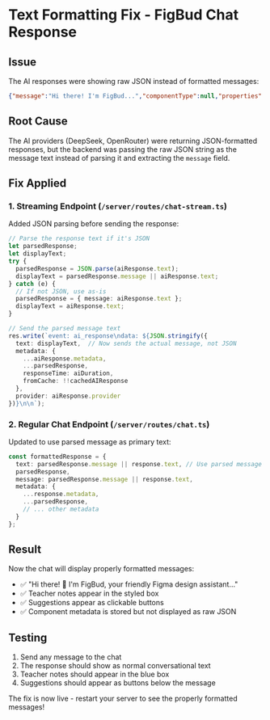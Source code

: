 # Text Formatting Fix - FigBud Chat Response

## Issue
The AI responses were showing raw JSON instead of formatted messages:
```json
{"message":"Hi there! I'm FigBud...","componentType":null,"properties":null,"teacherNote":"...","suggestions":[...]}
```

## Root Cause
The AI providers (DeepSeek, OpenRouter) were returning JSON-formatted responses, but the backend was passing the raw JSON string as the message text instead of parsing it and extracting the `message` field.

## Fix Applied

### 1. Streaming Endpoint (`/server/routes/chat-stream.ts`)
Added JSON parsing before sending the response:
```typescript
// Parse the response text if it's JSON
let parsedResponse;
let displayText;
try {
  parsedResponse = JSON.parse(aiResponse.text);
  displayText = parsedResponse.message || aiResponse.text;
} catch (e) {
  // If not JSON, use as-is
  parsedResponse = { message: aiResponse.text };
  displayText = aiResponse.text;
}

// Send the parsed message text
res.write(`event: ai_response\ndata: ${JSON.stringify({
  text: displayText,  // Now sends the actual message, not JSON
  metadata: {
    ...aiResponse.metadata,
    ...parsedResponse,
    responseTime: aiDuration,
    fromCache: !!cachedAIResponse
  },
  provider: aiResponse.provider
})}\n\n`);
```

### 2. Regular Chat Endpoint (`/server/routes/chat.ts`)
Updated to use parsed message as primary text:
```typescript
const formattedResponse = {
  text: parsedResponse.message || response.text, // Use parsed message
  parsedResponse,
  message: parsedResponse.message || response.text,
  metadata: {
    ...response.metadata,
    ...parsedResponse,
    // ... other metadata
  }
};
```

## Result
Now the chat will display properly formatted messages:
- ✅ "Hi there! 👋 I'm FigBud, your friendly Figma design assistant..."
- ✅ Teacher notes appear in the styled box
- ✅ Suggestions appear as clickable buttons
- ✅ Component metadata is stored but not displayed as raw JSON

## Testing
1. Send any message to the chat
2. The response should show as normal conversational text
3. Teacher notes should appear in the blue box
4. Suggestions should appear as buttons below the message

The fix is now live - restart your server to see the properly formatted messages!